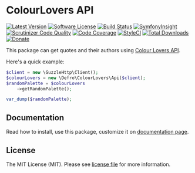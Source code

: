 # ColourLovers API

[![Latest Version](https://img.shields.io/github/release/defro/colourlovers.svg?style=flat-square)](https://github.com/defro/colourlovers/releases)
[![Software License](https://img.shields.io/badge/license-MIT-brightgreen.svg?style=flat-square)](LICENSE)
[![Build Status](https://img.shields.io/travis/defro/colourlovers/master.svg?style=flat-square)](https://travis-ci.org/defro/colourlovers)
[![SymfonyInsight](https://insight.symfony.com/projects/7391765a-59d0-48e9-a53e-cb80b636592e/mini.svg)](https://insight.symfony.com/projects/bb6b7848-7e7a-4e9f-a25b-397369caeef5)
[![Scrutinizer Code Quality](https://scrutinizer-ci.com/g/defro/colourlovers/badges/quality-score.png?b=master)](https://scrutinizer-ci.com/g/defro/colourlovers/?branch=master)
[![Code Coverage](https://scrutinizer-ci.com/g/defro/colourlovers/badges/coverage.png?b=master)](https://scrutinizer-ci.com/g/defro/colourlovers/?branch=master)
[![StyleCI](https://styleci.io/repos/156726302/shield)](https://styleci.io/repos/156726302)
[![Total Downloads](https://img.shields.io/packagist/dt/defro/colourlovers.svg?style=flat-square)](https://packagist.org/packages/defro/colourlovers)
[![Donate](https://img.shields.io/badge/Donate-PayPal-green.svg)](https://www.paypal.com/cgi-bin/webscr?cmd=_s-xclick&hosted_button_id=MSER6KJHQM9NS)

This package can get quotes and their authors using [Colour Lovers API](http://www.colourlovers.com/api).

Here's a quick example:

```php
$client = new \GuzzleHttp\Client();
$colourLovers = new \Defro\ColourLovers\Api($client);
$randomPalette = $colourLovers
    ->getRandomPalette();

var_dump($randomPalette);
```

## Documentation

Read how to install, use this package, customize it on [documentation page](https://defro.github.io/colourlovers/).

## License

The MIT License (MIT). Please see [license file](LICENSE) for more information.
